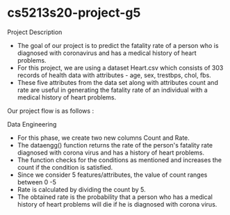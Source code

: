 # cs5213s20-project-g5

Project Description

- The goal of our project is to predict the fatality rate of a person who is diagnosed with coronavirus and has a medical history of heart problems. 
- For this project, we are using a dataset Heart.csv which consists of 303 records of health data with attributes - age, sex, trestbps, chol, fbs. 
- These five attributes from the data set along with attributes count and rate are useful in generating the fatality rate of an individual with a medical history of heart problems.

Our project flow is as follows : 

Data Engineering 

- For this phase, we create two new columns Count and Rate. 
- The dataengg() function returns the rate of the person's fatality rate diagnosed with corona virus and has a history of heart problems.
- The function checks for the conditions as mentioned and increases the count if the condition is satisfied.
- Since we consider 5 features/attributes, the value of count ranges between 0 -5 
- Rate is calculated by dividing the count by 5.
- The obtained rate is the probability that a person who has a medical history of heart problems will die if he is diagnosed with corona virus.

